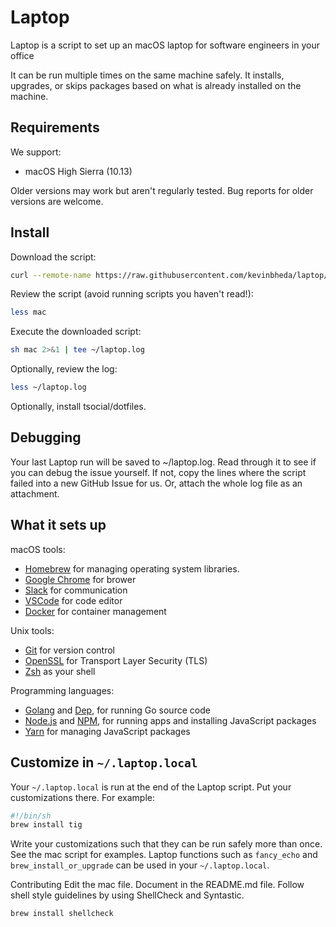 # Laptop
Laptop is a script to set up an macOS laptop for software engineers in your office

It can be run multiple times on the same machine safely. 
It installs, upgrades, or skips packages based on what is already installed on the machine.

## Requirements
We support:

+ macOS High Sierra (10.13)

Older versions may work but aren't regularly tested. Bug reports for older versions are welcome.

## Install
Download the script:

```bash
curl --remote-name https://raw.githubusercontent.com/kevinbheda/laptop/master/mac
```

Review the script (avoid running scripts you haven't read!):

```bash
less mac
```

Execute the downloaded script:

```bash
sh mac 2>&1 | tee ~/laptop.log
```

Optionally, review the log:

```bash
less ~/laptop.log
```

Optionally, install tsocial/dotfiles.

## Debugging

Your last Laptop run will be saved to ~/laptop.log. 
Read through it to see if you can debug the issue yourself. 
If not, copy the lines where the script failed into a new GitHub Issue for us. 
Or, attach the whole log file as an attachment.

## What it sets up

macOS tools:

+ [Homebrew](https://brew.sh) for managing operating system libraries.
+ [Google Chrome](https://www.google.com/chrome/) for brower
+ [Slack](https://slack.com) for communication
+ [VSCode](https://code.visualstudio.com/) for code editor
+ [Docker](https://www.docker.com/) for container management

Unix tools:

+ [Git](https://git-scm.com/) for version control
+ [OpenSSL](https://www.openssl.org/) for Transport Layer Security (TLS)
+ [Zsh](http://www.zsh.org/) as your shell

Programming languages:

+ [Golang](https://golang.org/) and [Dep](https://golang.github.io/dep/), for running Go source code
+ [Node.js](http://nodejs.org/) and [NPM](https://www.npmjs.org/), for running apps and installing JavaScript packages
+ [Yarn](https://yarnpkg.com/en/) for managing JavaScript packages

## Customize in `~/.laptop.local`

Your `~/.laptop.local` is run at the end of the Laptop script. 
Put your customizations there. For example:

```bash
#!/bin/sh
brew install tig
```

Write your customizations such that they can be run safely more than once. 
See the mac script for examples.
Laptop functions such as `fancy_echo` and `brew_install_or_upgrade` can be used in your `~/.laptop.local`.


Contributing
Edit the mac file. Document in the README.md file. Follow shell style guidelines by using ShellCheck and Syntastic.

```bash
brew install shellcheck
```
